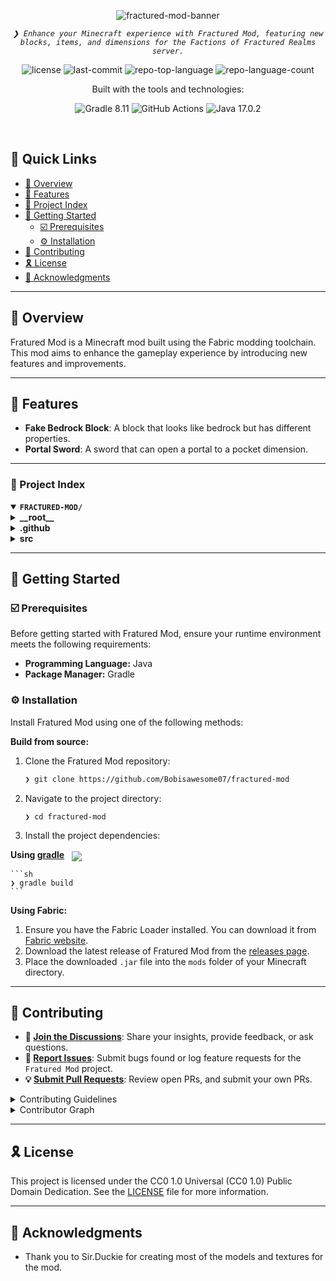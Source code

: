 <p align="center">
    <img src="https://i.ibb.co/d0NpyBtr/logo.png" alt="fractured-mod-banner">
</p>
<p align="center">
    <em><code>❯ Enhance your Minecraft experience with Fractured Mod, featuring new blocks, items, and dimensions for the Factions of Fractured Realms server.</code></em>
</p>
<p align="center">
    <img src="https://img.shields.io/github/license/Bobisawesome07/fractured-mod?style=plastic&logo=opensourceinitiative&logoColor=white&color=0059ff" alt="license">
    <img src="https://img.shields.io/github/last-commit/Bobisawesome07/fractured-mod?style=plastic&logo=git&logoColor=white&color=0059ff" alt="last-commit">
    <img src="https://img.shields.io/github/languages/top/Bobisawesome07/fractured-mod?style=plastic&color=0059ff" alt="repo-top-language">
    <img src="https://img.shields.io/github/languages/count/Bobisawesome07/fractured-mod?style=plastic&color=0059ff" alt="repo-language-count">
</p>
<p align="center">Built with the tools and technologies:</p>
<p align="center">
    <img src="https://img.shields.io/badge/Gradle-02303A.svg?style=plastic&logo=Gradle&logoColor=white" alt="Gradle 8.11">
    <img src="https://img.shields.io/badge/GitHub%20Actions-2088FF.svg?style=plastic&logo=GitHub-Actions&logoColor=white" alt="GitHub Actions">
    <img src="https://img.shields.io/badge/java-%23ED8B00.svg?style=plastic&logo=openjdk&logoColor=white" alt="Java 17.0.2">
</p>
<br>

## 🔗 Quick Links

- [📍 Overview](#-overview)
- [👾 Features](#-features)
- [📂 Project Index](#-project-index)
- [🚀 Getting Started](#-getting-started)
  - [☑️ Prerequisites](#-prerequisites)
  - [⚙️ Installation](#-installation)
- [🔰 Contributing](#-contributing)
- [🎗 License](#-license)
- [🙌 Acknowledgments](#-acknowledgments)

---

## 📍 Overview

Fratured Mod is a Minecraft mod built using the Fabric modding toolchain. This mod aims to enhance the gameplay experience by introducing new features and improvements.

---

## 👾 Features

- **Fake Bedrock Block**: A block that looks like bedrock but has different properties.
- **Portal Sword**: A sword that can open a portal to a pocket dimension.

---

### 📂 Project Index

<details open>
    <summary><b><code>FRACTURED-MOD/</code></b></summary>
    <details> <!-- __root__ Submodule -->
        <summary><b>__root__</b></summary>
        <blockquote>
            <table>
            <tr>
                <td><b><a href='https://github.com/Bobisawesome07/fractured-mod/blob/bob/gradlew.bat'>gradlew.bat</a></b></td>
                <td><code>Windows batch file for building the project.</code></td>
            </tr>
            <tr>
                <td><b><a href='https://github.com/Bobisawesome07/fractured-mod/blob/bob/build.gradle'>build.gradle</a></b></td>
                <td><code>Gradle build script with project dependencies and tasks.</code></td>
            </tr>
            <tr>
                <td><b><a href='https://github.com/Bobisawesome07/fractured-mod/blob/bob/settings.gradle'>settings.gradle</a></b></td>
                <td><code>Settings for the Gradle build.</code></td>
            </tr>
            <tr>
                <td><b><a href='https://github.com/Bobisawesome07/fractured-mod/blob/bob/README.md'>README.md</a></b></td>
                <td><code>Project README with detailed information.</code></td>
            </tr>
            </table>
        </blockquote>
    </details>
    <details> <!-- .github Submodule -->
        <summary><b>.github</b></summary>
        <blockquote>
            <details>
                <summary><b>workflows</b></summary>
                <blockquote>
                    <table>
                    <tr>
                        <td><b><a href='https://github.com/Bobisawesome07/fractured-mod/blob/bob/.github/workflows/build.yml'>build.yml</a></b></td>
                        <td><code>GitHub Actions workflow for building the project.</code></td>
                    </tr>
                    </table>
                </blockquote>
            </details>
        </blockquote>
    </details>
    <details> <!-- src Submodule -->
        <summary><b>src</b></summary>
        <blockquote>
            <details>
                <summary><b>main</b></summary>
                <blockquote>
                    <details>
                        <summary><b>resources</b></summary>
                        <blockquote>
                            <table>
                            <tr>
                                <td><b><a href='https://github.com/Bobisawesome07/fractured-mod/blob/bob/src/main/resources/fractured-mod.mixins.json'>fractured-mod.mixins.json</a></b></td>
                                <td><code>Mixin configuration for the mod.</code></td>
                            </tr>
                            <tr>
                                <td><b><a href='https://github.com/Bobisawesome07/fractured-mod/blob/bob/src/main/resources/fabric.mod.json'>fabric.mod.json</a></b></td>
                                <td><code>Fabric mod metadata.</code></td>
                            </tr>
                            </table>
                        </blockquote>
                    </details>
                    <details>
                        <summary><b>java</b></summary>
                        <blockquote>
                            <details>
                                <summary><b>com</b></summary>
                                <blockquote>
                                    <details>
                                        <summary><b>fofr</b></summary>
                                        <blockquote>
                                            <table>
                                            <tr>
                                                <td><b><a href='https://github.com/Bobisawesome07/fractured-mod/blob/bob/src/main/java/com/fofr/FracturedMod.java'>FracturedMod.java</a></b></td>
                                                <td><code>Main class for the mod.</code></td>
                                            </tr>
                                            </table>
                                            <details>
                                                <summary><b>mixin</b></summary>
                                                <blockquote>
                                                    <table>
                                                    <tr>
                                                        <td><b><a href='https://github.com/Bobisawesome07/fractured-mod/blob/bob/src/main/java/com/fofr/mixin/ExampleMixin.java'>ExampleMixin.java</a></b></td>
                                                        <td><code>Example mixin class for the mod.</code></td>
                                                    </tr>
                                                    </table>
                                                </blockquote>
                                            </details>
                                        </blockquote>
                                    </details>
                                </blockquote>
                            </details>
                        </blockquote>
                    </details>
                </blockquote>
            </details>
            <details>
                <summary><b>client</b></summary>
                <blockquote>
                    <details>
                        <summary><b>resources</b></summary>
                        <blockquote>
                            <table>
                            <tr>
                                <td><b><a href='https://github.com/Bobisawesome07/fractured-mod/blob/bob/src/client/resources/fractured-mod.client.mixins.json'>fractured-mod.client.mixins.json</a></b></td>
                                <td><code>Client-side mixin configuration for the mod.</code></td>
                            </tr>
                            </table>
                        </blockquote>
                    </details>
                    <details>
                        <summary><b>java</b></summary>
                        <blockquote>
                            <details>
                                <summary><b>com</b></summary>
                                <blockquote>
                                    <details>
                                        <summary><b>fofr</b></summary>
                                        <blockquote>
                                            <table>
                                            <tr>
                                                <td><b><a href='https://github.com/Bobisawesome07/fractured-mod/blob/bob/src/client/java/com/fofr/FracturedModClient.java'>FracturedModClient.java</a></b></td>
                                                <td><code>Client entry point for the mod.</code></td>
                                            </tr>
                                            <tr>
                                                <td><b><a href='https://github.com/Bobisawesome07/fractured-mod/blob/bob/src/client/java/com/fofr/FracturedModDataGenerator.java'>FracturedModDataGenerator.java</a></b></td>
                                                <td><code>Data generator class for the mod.</code></td>
                                            </tr>
                                            </table>
                                            <details>
                                                <summary><b>mixin</b></summary>
                                                <blockquote>
                                                    <details>
                                                        <summary><b>client</b></summary>
                                                        <blockquote>
                                                            <table>
                                                            <tr>
                                                                <td><b><a href='https://github.com/Bobisawesome07/fractured-mod/blob/bob/src/client/java/com/fofr/mixin/client/ExampleClientMixin.java'>ExampleClientMixin.java</a></b></td>
                                                                <td><code>Example client-side mixin class for the mod.</code></td>
                                                            </tr>
                                                            </table>
                                                        </blockquote>
                                                    </details>
                                                </blockquote>
                                            </details>
                                        </blockquote>
                                    </details>
                                </blockquote>
                            </details>
                        </blockquote>
                    </details>
                </blockquote>
            </details>
        </blockquote>
    </details>
</details>

---

## 🚀 Getting Started

### ☑️ Prerequisites

Before getting started with Fratured Mod, ensure your runtime environment meets the following requirements:

- **Programming Language:** Java
- **Package Manager:** Gradle

### ⚙️ Installation

Install Fratured Mod using one of the following methods:

**Build from source:**

1. Clone the Fratured Mod repository:

    ```sh
    ❯ git clone https://github.com/Bobisawesome07/fractured-mod
    ```

2. Navigate to the project directory:

    ```sh
    ❯ cd fractured-mod
    ```

3. Install the project dependencies:

**Using [gradle](http://_vscodecontentref_/1)** &nbsp; [<img align="center" src="https://img.shields.io/badge/Gradle-02303A.svg?style=plastic&logo=gradle&logoColor=white" />](https://gradle.org/)

    ```sh
    ❯ gradle build
    ```

**Using Fabric:**

1. Ensure you have the Fabric Loader installed. You can download it from [Fabric website](https://fabricmc.net/use/).
2. Download the latest release of Fratured Mod from the [releases page](https://github.com/Bobisawesome07/fractured-mod/releases).
3. Place the downloaded `.jar` file into the `mods` folder of your Minecraft directory.

---

## 🔰 Contributing

- **💬 [Join the Discussions](https://github.com/Bobisawesome07/fractured-mod/discussions)**: Share your insights, provide feedback, or ask questions.
- **🐛 [Report Issues](https://github.com/Bobisawesome07/fractured-mod/issues)**: Submit bugs found or log feature requests for the `Fratured Mod` project.
- **💡 [Submit Pull Requests](https://github.com/Bobisawesome07/fractured-mod/blob/main/CONTRIBUTING.md)**: Review open PRs, and submit your own PRs.

<details closed>
<summary>Contributing Guidelines</summary>

1. **Fork the Repository**: Start by forking the project repository to your GitHub account.
2. **Clone Locally**: Clone the forked repository to your local machine using a git client.

    ```sh
    git clone https://github.com/Bobisawesome07/fractured-mod
    ```

3. **Create a New Branch**: Always work on a new branch, giving it a descriptive name.

    ```sh
    git checkout -b new-feature-x
    ```

4. **Make Your Changes**: Develop and test your changes locally.
5. **Commit Your Changes**: Commit with a clear message describing your updates.

    ```sh
    git commit -m 'Implemented new feature x.'
    ```

6. **Push to GitHub**: Push the changes to your forked repository.

    ```sh
    git push origin new-feature-x
    ```

7. **Submit a Pull Request**: Create a PR against the original project repository. Clearly describe the changes and their motivations.
8. **Review**: Once your PR is reviewed and approved, it will be merged into the main branch. Congratulations on your contribution!

</details>

<details closed>
<summary>Contributor Graph</summary>
<br>
<p align="left">
   <a href="https://github.com/Bobisawesome07/fractured-mod/graphs/contributors">
      <img src="https://contrib.rocks/image?repo=Bobisawesome07/fractured-mod" alt="Contributor Graph">
   </a>
</p>
</details>

---

## 🎗 License

This project is licensed under the CC0 1.0 Universal (CC0 1.0) Public Domain Dedication. See the [LICENSE](http://_vscodecontentref_/2) file for more information.

---

## 🙌 Acknowledgments

- Thank you to Sir.Duckie for creating most of the models and textures for the mod.

```` ▋

